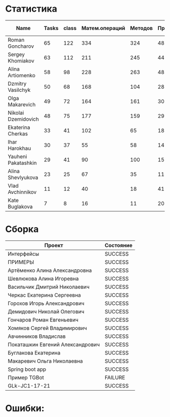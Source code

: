 # Статистика

| Name | Tasks | class | Матем.операций | Методов | Присваиваний | анон.класов | внутр.класов | констант | логирование | лямбды | переменных | перхватов исключений | приват. методов | приват. полей | сравнений | циклов |
| --- | --- | --- | --- | --- | --- | --- | --- | --- | --- | --- | --- | --- | --- | --- | --- | --- |
| Roman Goncharov | 65 | 122 | 334 | 324 | 487 | 0 | 1 | 29 | 0 | 1 | 380 | 24 | 12 | 64 | 69 | 82 |
| Sergey Khomiakov | 63 | 112 | 211 | 245 | 442 | 0 | 1 | 19 | 0 | 5 | 333 | 23 | 9 | 38 | 41 | 63 |
| Alina Artiomenko | 58 | 98 | 228 | 263 | 481 | 0 | 1 | 5 | 0 | 7 | 388 | 32 | 8 | 40 | 63 | 80 |
| Dzmitry Vasilchyk | 50 | 68 | 168 | 104 | 288 | 0 | 0 | 0 | 0 | 0 | 228 | 7 | 13 | 3 | 35 | 52 |
| Olga Makarevich | 49 | 72 | 164 | 161 | 307 | 0 | 3 | 1 | 0 | 0 | 245 | 6 | 1 | 20 | 78 | 30 |
| Nikolai Dzemidovich | 48 | 75 | 177 | 159 | 299 | 0 | 1 | 3 | 0 | 1 | 232 | 7 | 1 | 21 | 56 | 47 |
| Ekaterina Cherkas | 33 | 41 | 102 | 65 | 181 | 0 | 0 | 0 | 0 | 0 | 135 | 0 | 6 | 3 | 17 | 26 |
| Ihar Harokhau | 30 | 37 | 55 | 58 | 143 | 0 | 0 | 0 | 0 | 0 | 111 | 0 | 1 | 0 | 6 | 26 |
| Yauheni Pakatashkin | 29 | 41 | 90 | 100 | 157 | 0 | 0 | 1 | 0 | 0 | 117 | 1 | 8 | 15 | 41 | 31 |
| Alina Shevlyukova | 23 | 25 | 67 | 35 | 116 | 0 | 1 | 0 | 0 | 1 | 99 | 0 | 0 | 1 | 7 | 24 |
| Vlad Avchinnikov | 11 | 12 | 40 | 18 | 41 | 0 | 0 | 0 | 0 | 0 | 37 | 0 | 0 | 0 | 24 | 1 |
| Kate Buglakova | 7 | 8 | 16 | 11 | 20 | 0 | 0 | 0 | 0 | 0 | 19 | 0 | 1 | 0 | 1 | 1 |


# Сборка

| Проект | Состояние |
| --- | --- |
| Интерфейсы  | SUCCESS |
| ПРИМЕРЫ  | SUCCESS |
| Артёменко Алина Александровна  | SUCCESS |
| Шевлюкова Алина Игоревна  | SUCCESS |
| Васильчик Дмитрий Николаевич  | SUCCESS |
| Черкас Екатерина Сергеевна  | SUCCESS |
| Горохов Игорь Александрович  | SUCCESS |
| Демидович Николай Олегович  | SUCCESS |
| Гончаров Роман Евгеньевич  | SUCCESS |
| Хомяков Сергей Владимирович  | SUCCESS |
| Авчинников Владислав  | SUCCESS |
| Покаташкин Евгений Александрович  | SUCCESS |
| Буглакова Екатерина  | SUCCESS |
| Макаревич Ольга Николаевна  | SUCCESS |
| Spring boot app  | SUCCESS |
| Пример TGBot  | FAILURE |
| GLk-JC1-17-21  | SUCCESS |


# Ошибки:

